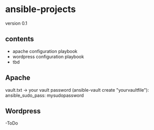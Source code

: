 # ansible-projects
version 0.1

## contents
 - apache configuration playbook
 - wordpress configuration playbook
 - tbd

## Apache
vault.txt -> your vault password (ansible-vault create "yourvaultfile"):
  ansible_sudo_pass: mysudopassword

## Wordpress
-ToDo
